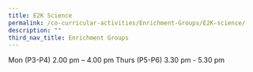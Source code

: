 ```yaml
---
title: E2K Science
permalink: /co-curricular-activities/Enrichment-Groups/E2K-science/
description: ""
third_nav_title: Enrichment Groups
---
```

Mon (P3-P4)
2.00 pm – 4.00 pm
Thurs (P5-P6) 3.30 pm - 5.30 pm